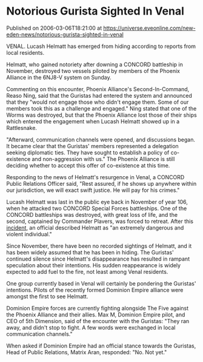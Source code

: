 # Notorious Gurista Sighted In Venal
Published on 2006-03-06T18:21:00 at https://universe.eveonline.com/new-eden-news/notorious-gurista-sighted-in-venal

VENAL. Lucash Helmatt has emerged from hiding according to reports from local residents. 

Helmatt, who gained notoriety after downing a CONCORD battleship in November, destroyed two vessels piloted by members of the Phoenix Alliance in the 6NJ8-V system on Sunday. 

Commenting on this encounter, Phoenix Alliance's Second-In-Command, Reaso Ning, said that the Guristas had entered the system and announced that they "would not engage those who didn't engage them. Some of our members took this as a challenge and engaged." Ning stated that one of the Worms was destroyed, but that the Phoenix Alliance lost those of their ships which entered the engagement when Lucash Helmatt showed up in a Rattlesnake. 

"Afterward, communication channels were opened, and discussions began. It became clear that the Guristas' members represented a delegation seeking diplomatic ties. They have sought to establish a policy of co-existence and non-aggression with us." The Phoenix Alliance is still deciding whether to accept this offer of co-existence at this time. 

Responding to the news of Helmatt's resurgence in Venal, a CONCORD Public Relations Officer said, "Rest assured, if he shows up anywhere within our jurisdiction, we will exact swift justice. He will pay for his crimes." 

Lucash Helmatt was last in the public eye back in November of year 106, when he attacked two CONCORD Special Forces battleships. One of the CONCORD battleships was destroyed, with great loss of life, and the second, captained by Commander Plavers, was forced to retreat. After this [incident](http://myeve.eve-online.com/news.asp?a=single&nid=941&tid=6&s=165423489&sid=379241492), an official described Helmatt as "an extremely dangerous and violent individual." 

Since November, there have been no recorded sightings of Helmatt, and it has been widely assumed that he has been in hiding. The Guristas' continued silence since Helmatt's disappearance has resulted in rampant speculation about their intentions. His sudden reappearance is widely expected to add fuel to the fire, not least among Venal residents. 

One group currently based in Venal will certainly be pondering the Guristas' intentions. Pilots of the recently formed Dominion Empire alliance were amongst the first to see Helmatt. 

Dominion Empire forces are currently fighting alongside The Five against the Phoenix Alliance and their allies. Max M, Dominion Empire pilot, and CEO of 5th Dimension, said of the encounter with the Guristas: "They ran away, and didn't stop to fight. A few words were exchanged in local communication channels." 

When asked if Dominion Empire had an official stance towards the Guristas, Head of Public Relations, Matrix Aran, responded: "No. Not yet."

